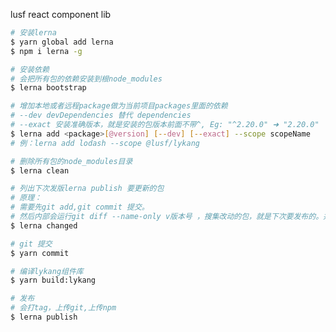 lusf react component lib

```bash
# 安装lerna
$ yarn global add lerna
$ npm i lerna -g
```

```bash
# 安装依赖
# 会把所有包的依赖安装到根node_modules
$ lerna bootstrap
```

```bash
# 增加本地或者远程package做为当前项目packages里面的依赖
# --dev devDependencies 替代 dependencies
# --exact 安装准确版本，就是安装的包版本前面不带^, Eg: "^2.20.0" ➜ "2.20.0"
$ lerna add <package>[@version] [--dev] [--exact] --scope scopeName
# 例：lerna add lodash --scope @lusf/lykang
```

```bash
# 删除所有包的node_modules目录
$ lerna clean
```

```bash
# 列出下次发版lerna publish 要更新的包
# 原理：
# 需要先git add,git commit 提交。
# 然后内部会运行git diff --name-only v版本号 ，搜集改动的包，就是下次要发布的。并不是网上人说的所有包都是同一个版全发布。
$ lerna changed
```

```bash
# git 提交
$ yarn commit
```

```bash
# 编译lykang组件库
$ yarn build:lykang
```

```bash
# 发布
# 会打tag，上传git,上传npm
$ lerna publish
```
